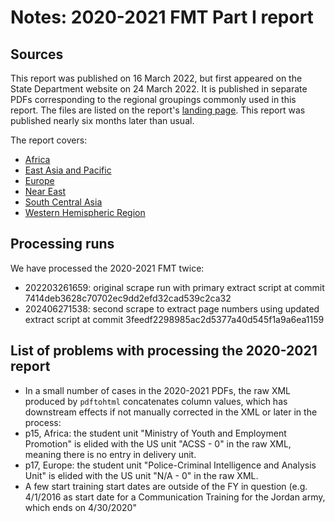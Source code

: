 # Notes: 2020-2021 FMT Part I report

## Sources

This report was published on 16 March 2022, but first appeared on the State Department website on 24 March 2022. It is published in separate PDFs corresponding to the regional groupings commonly used in this report. The files are listed on the report's [landing page](https://www.state.gov/reports/foreign-military-training-and-dod-engagement-activities-of-interest-2020-2021/). This report was published nearly six months later than usual.

The report covers:

 * [Africa](https://www.state.gov/wp-content/uploads/2022/03/10-Volume-I-Section-IV-Part-IV-I-Africa.pdf)
 * [East Asia and Pacific](https://www.state.gov/wp-content/uploads/2022/03/11-Volume-I-Section-IV-Part-IV-II-East-Asia-and-Pacific.pdf)
 * [Europe](https://www.state.gov/wp-content/uploads/2022/03/12-Volume-I-Section-IV-Part-IV-III-Europe.pdf)
 * [Near East](https://www.state.gov/wp-content/uploads/2022/03/13-Volume-I-Section-IV-Part-IV-IV-Near-East.pdf)
 * [South Central Asia](https://www.state.gov/wp-content/uploads/2022/03/14-Volume-I-Section-IV-Part-IV-V-South-Central-Asia.pdf)
 * [Western Hemispheric Region](https://www.state.gov/wp-content/uploads/2022/03/15-Volume-I-Section-IV-Part-IV-VI-Western-Hemisphere.pdf)

## Processing runs

We have processed the 2020-2021 FMT twice:

 * 202203261659: original scrape run with primary extract script at commit 7414deb3628c70702ec9dd2efd32cad539c2ca32
 * 202406271538: second scrape to extract page numbers using updated extract script at commit 3feedf2298985ac2d5377a40d545f1a9a6ea1159

## List of problems with processing the 2020-2021 report

 * In a small number of cases in the 2020-2021 PDFs, the raw XML produced by `pdftohtml` concatenates column values, which has downstream effects if not manually corrected in the XML or later in the process:
  * p15, Africa: the student unit "Ministry of Youth and Employment Promotion" is elided with the US unit "ACSS - 0" in the raw XML, meaning there is no entry in delivery unit.
  * p17, Europe: the student unit "Police-Criminal Intelligence and Analysis Unit" is elided with the US unit "N/A - 0" in the raw XML.
 * A few start training start dates are outside of the FY in question (e.g. 4/1/2016 as start date for a Communication Training for the Jordan army, which ends on 4/30/2020"
